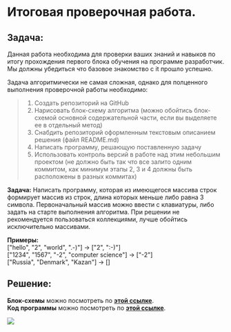 # Итоговая проверочная работа.
## Задача:
Данная работа необходима для проверки ваших знаний и навыков по итогу прохождения первого блока обучения на программе разработчик. Мы должны убедиться что базовое знакомство с it прошло успешно.

Задача алгоритмически не самая сложная, однако для полценного выполнения проверочной работы необходимо:
>1. Создать репозиторий на GitHub
>2. Нарисовать блок-схему алгоритма (можно обойтись блок-схемой основной содержательной части, если вы выделяете ее в отдельный метод)
>3. Снабдить репозиторий оформленным текстовым описанием решения (файл README.md)
>4. Написать программу, решающую поставленную задачу
>5. Использовать контроль версий в работе над этим небольшим проектом (не должно быть так что все залито одним коммитом, как минимум этапы 2, 3 и 4 должны быть расположены в разных коммитах)

**Задача:** Написать программу, которая из имеющегося массива строк формирует массив из строк, длина которых меньше либо равна 3 символа. Первоначальный массив можно ввести с клавиатуры, либо задать на старте выполнения алгоритма. При решении не рекомендуется пользоваться коллекциями, лучше обойтись исключительно массивами.

**Примеры:**  
["hello", "2", "world", ".-)"] -> ["2", ":-)"]  
["1234", "1567", "-2", "computer science"] -> ["-2"]  
["Russia", "Denmark", "Kazan"] -> []

## Решение:
**Блок-схемы** можно посмотреть по [**этой ссылке**](https://github.com/Den-88/final_hw_1/blob/main/block-shema.png).  
**Код программы** можно посмотреть по [**этой ссылке**](https://github.com/Den-88/final_hw_1/blob/main/Program.cs).

![](https://i.pinimg.com/originals/85/04/77/850477fed08bfe98598082bcd309ce70.gif)